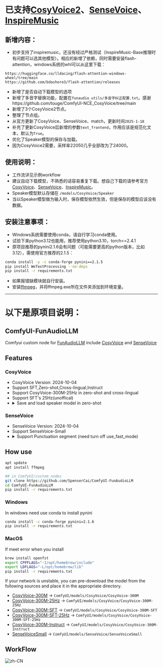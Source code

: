 # 已支持[CosyVoice2](https://github.com/FunAudioLLM/CosyVoice)、[SenseVoice](https://github.com/FunAudioLLM/SenseVoice)、[InspireMusic](https://github.com/FunAudioLLM/InspireMusic)
## 新增内容：
 - 初步支持了inspiremusic，还没有经过严格测试（InspireMusic-Base推理时有问题可以选其他模型）。相应的新增了依赖，同时需要安装flash-attention，windows系统的whl可以从这里下载：
 ```
https://huggingface.co/lldacing/flash-attention-windows-wheel/tree/main
https://github.com/bdashore3/flash-attention/releases
 ```
 - 新增了是否自动下载模型的选项
 - 新增了多音字替换功能，配置在`funaudio_utils/多音字纠正配置.txt`。感谢https://github.com/touge/ComfyUI-NCE_CosyVoice/tree/main
 - 新增了3个CosyVoice2节点。
 - 整理了节点组。
 - 从官方更新了CosyVoice、SenseVoice、match，更新时间`2025-1-18`
 - 补充了更新CosyVoice后新增的参数`text_frontend`，作用应该是规范化文本，默认为`True`。
 - 优化了Speaker模型的保存与加载。
 - 因为CosyVoice2需要，采样率22050几乎全部改为了24000。
## 使用说明：
 - 工作流详见示例workflow
 - 建议自动下载模型，不熟悉的话容易重复下载。想自己下载的请参考官方[CosyVoice](https://github.com/FunAudioLLM/CosyVoice)、[SenseVoice](https://github.com/FunAudioLLM/SenseVoice)、[InspireMusic](https://github.com/FunAudioLLM/InspireMusic)。
 - Speaker模型默认存储在 `/models/CosyVoice/Speaker`
 - 当以Speaker模型做为输入时，保存模型依然生效，但是保存的模型应该没有数据。
## 安装注意事项：
 - Windows系统需要使用conda，请自行学习conda使用。
 - 试验下来python3.12也能用，推荐使用python3.10，torch<=2.4.1
 - 原项目推荐的pynini2.1.6会有问题（可能需要更高的python版本，比如3.12），需使用官方推荐的2.1.5：
 ```bash
 conda install -y -c conda-forge pynini==2.1.5 
 pip install WeTextProcessing --no-deps
 pip install -r requirements.txt
 ```
 - 如果报错缺模块就自行安装。
 - 安装[ffmpeg](https://ffmpeg.org/)，并将ffmpeg.exe所在文件夹添加到环境变量。
 ---
# 以下是原项目说明：
## ComfyUI-FunAudioLLM
Comfyui custom node for [FunAudioLLM](https://funaudiollm.github.io/) include [CosyVoice](https://github.com/FunAudioLLM/CosyVoice) and [SenseVoice](https://github.com/FunAudioLLM/SenseVoice)

## Features

### CosyVoice
  - CosyVoice Version: 2024-10-04
  - Support SFT,Zero-shot,Cross-lingual,Instruct
  - Support CosyVoice-300M-25Hz in zero-shot and cross-lingual
  - Support SFT's 25Hz(unoffical)
  - <details>
      <summary>Save and load speaker model in zero-shot</summary>
      <img src="./assets/SaveSpeakerModel.png" alt="zh-CN" /> <br>
      <img src="./assets/LoadSpeakerModel.png" alt="zh-CN" />
    </details>

### SenseVoice
  - SenseVoice Version: 2024-10-04
  - Support SenseVoice-Small
  - <details>
      <summary>Support Punctuation segment (need turn off use_fast_mode)</summary>
      <img src="./assets/SenseVoice.png" alt="zh-CN" /> <br>
      <img src="./assets/PuncSegment.png" alt="zh-CN" />
    </details>

## How use
```bash
apt update
apt install ffmpeg

## in ComfyUI/custom_nodes
git clone https://github.com/SpenserCai/ComfyUI-FunAudioLLM
cd ComfyUI-FunAudioLLM
pip install -r requirements.txt

```

### Windows
In windows need use conda to install pynini
```bash
conda install -c conda-forge pynini=2.1.6
pip install -r requirements.txt

```

### MacOS
If meet error when you install
```bash
brew install openfst
export CPPFLAGS="-I/opt/homebrew/include"
export LDFLAGS="-L/opt/homebrew/lib"
pip install -r requirements.txt
```

If your network is unstable, you can pre-download the model from the following sources and place it in the appropriate directory.

- [CosyVoice-300M](https://modelscope.cn/models/iic/CosyVoice-300M) -> `ComfyUI/models/CosyVoice/CosyVoice-300M`
- [CosyVoice-300M-25Hz](https://modelscope.cn/models/iic/CosyVoice-300M-25Hz) -> `ComfyUI/models/CosyVoice/CosyVoice-300M-25Hz`
- [CosyVoice-300M-SFT](https://modelscope.cn/models/iic/CosyVoice-300M-SFT) -> `ComfyUI/models/CosyVoice/CosyVoice-300M-SFT`
- [CosyVoice-300M-SFT-25Hz](https://modelscope.cn/models/MachineS/CosyVoice-300M-SFT-25Hz) -> `ComfyUI/models/CosyVoice/CosyVoice-300M-SFT-25Hz`
- [CosyVoice-300M-Instruct](https://modelscope.cn/models/iic/CosyVoice-300M-Instruct) -> `ComfyUI/models/CosyVoice/CosyVoice-300M-Instruct`
- [SenseVoiceSmall](https://modelscope.cn/models/iic/SenseVoiceSmall) -> `ComfyUI/models/SenseVoice/SenseVoiceSmall`
     
## WorkFlow

<img src="./assets/Workflow_FunAudioLLM.png" alt="zh-CN" />
